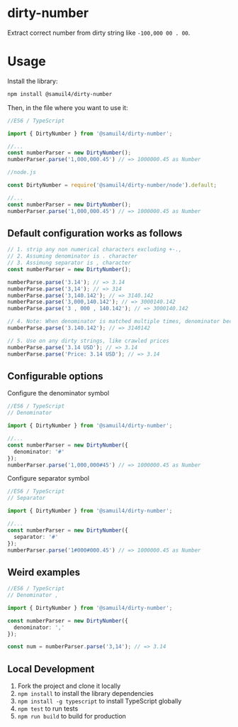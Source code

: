 # dirty-number
Extract correct number from dirty string like `-100,000 00 . 00`.

# Usage

Install the library:

```bash
npm install @samuil4/dirty-number
```

Then, in the file where you want to use it:
```typescript
//ES6 / TypeScript

import { DirtyNumber } from '@samuil4/dirty-number';

//...
const numberParser = new DirtyNumber();
numberParser.parse('1,000,000.45') // => 1000000.45 as Number
```

```javascript
//node.js

const DirtyNumber = require('@samuil4/dirty-number/node').default;

//...
const numberParser = new DirtyNumber();
numberParser.parse('1,000,000.45') // => 1000000.45 as Number
```

## Default configuration works as follows

```typescript
// 1. strip any non numerical characters excluding +-.,
// 2. Assuming denominator is . character
// 3. Assimung separator is , character
const numberParser = new DirtyNumber();

numberParse.parse('3.14'); // => 3.14
numberParse.parse('3,14'); // => 314
numberParse.parse('3,140.142'); // => 3140.142
numberParse.parse('3,000,140.142'); // => 3000140.142
numberParse.parse('3 , 000 , 140.142'); // => 3000140.142

// 4. Note: When denominator is matched multiple times, denominator becomes separator
numberParse.parse('3.140.142'); // => 3140142

// 5. Use on any dirty strings, like crawled prices
numberParse.parse('3.14 USD'); // => 3.14
numberParse.parse('Price: 3.14 USD'); // => 3.14
```

## Configurable options

Configure the denominator symbol
```typescript
//ES6 / TypeScript
// Denominator

import { DirtyNumber } from '@samuil4/dirty-number';

//...
const numberParser = new DirtyNumber({
  denominator: '#'
});
numberParser.parse('1,000,000#45') // => 1000000.45 as Number
```

Configure separator symbol
```typescript
//ES6 / TypeScript
// Separator

import { DirtyNumber } from '@samuil4/dirty-number';

//...
const numberParser = new DirtyNumber({
  separator: '#'
});
numberParser.parse('1#000#000.45') // => 1000000.45 as Number
```

## Weird examples
```typescript
//ES6 / TypeScript
// Denominator ,

import { DirtyNumber } from '@samuil4/dirty-number';

const numberParser = new DirtyNumber({
  denominator: ','
});

const num = numberParser.parse('3,14'); // => 3.14
```


## Local Development
1. Fork the project and clone it locally
2. `npm install` to install the library dependencies
3. `npm install -g typescript` to install TypeScript globally
4. `npm test` to run tests
5. `npm run build` to build for production